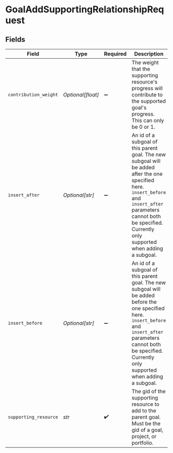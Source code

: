# GoalAddSupportingRelationshipRequest


## Fields

| Field                                                                                                                                                                                                                        | Type                                                                                                                                                                                                                         | Required                                                                                                                                                                                                                     | Description                                                                                                                                                                                                                  | Example                                                                                                                                                                                                                      |
| ---------------------------------------------------------------------------------------------------------------------------------------------------------------------------------------------------------------------------- | ---------------------------------------------------------------------------------------------------------------------------------------------------------------------------------------------------------------------------- | ---------------------------------------------------------------------------------------------------------------------------------------------------------------------------------------------------------------------------- | ---------------------------------------------------------------------------------------------------------------------------------------------------------------------------------------------------------------------------- | ---------------------------------------------------------------------------------------------------------------------------------------------------------------------------------------------------------------------------- |
| `contribution_weight`                                                                                                                                                                                                        | *Optional[float]*                                                                                                                                                                                                            | :heavy_minus_sign:                                                                                                                                                                                                           | The weight that the supporting resource's progress will contribute to the supported goal's progress. This can only be 0 or 1.                                                                                                | 1                                                                                                                                                                                                                            |
| `insert_after`                                                                                                                                                                                                               | *Optional[str]*                                                                                                                                                                                                              | :heavy_minus_sign:                                                                                                                                                                                                           | An id of a subgoal of this parent goal. The new subgoal will be added after the one specified here. `insert_before` and `insert_after` parameters cannot both be specified. Currently only supported when adding a subgoal.  | 1331                                                                                                                                                                                                                         |
| `insert_before`                                                                                                                                                                                                              | *Optional[str]*                                                                                                                                                                                                              | :heavy_minus_sign:                                                                                                                                                                                                           | An id of a subgoal of this parent goal. The new subgoal will be added before the one specified here. `insert_before` and `insert_after` parameters cannot both be specified. Currently only supported when adding a subgoal. | 1331                                                                                                                                                                                                                         |
| `supporting_resource`                                                                                                                                                                                                        | *str*                                                                                                                                                                                                                        | :heavy_check_mark:                                                                                                                                                                                                           | The gid of the supporting resource to add to the parent goal. Must be the gid of a goal, project, or portfolio.                                                                                                              | 12345                                                                                                                                                                                                                        |